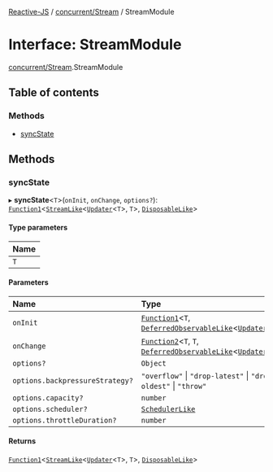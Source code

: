 [Reactive-JS](../README.md) / [concurrent/Stream](../modules/concurrent_Stream.md) / StreamModule

# Interface: StreamModule

[concurrent/Stream](../modules/concurrent_Stream.md).StreamModule

## Table of contents

### Methods

- [syncState](concurrent_Stream.StreamModule.md#syncstate)

## Methods

### syncState

▸ **syncState**<`T`\>(`onInit`, `onChange`, `options?`): [`Function1`](../modules/functions.md#function1)<[`StreamLike`](concurrent.StreamLike.md)<[`Updater`](../modules/functions.md#updater)<`T`\>, `T`\>, [`DisposableLike`](utils.DisposableLike.md)\>

#### Type parameters

| Name |
| :------ |
| `T` |

#### Parameters

| Name | Type |
| :------ | :------ |
| `onInit` | [`Function1`](../modules/functions.md#function1)<`T`, [`DeferredObservableLike`](concurrent.DeferredObservableLike.md)<[`Updater`](../modules/functions.md#updater)<`T`\>\>\> |
| `onChange` | [`Function2`](../modules/functions.md#function2)<`T`, `T`, [`DeferredObservableLike`](concurrent.DeferredObservableLike.md)<[`Updater`](../modules/functions.md#updater)<`T`\>\>\> |
| `options?` | `Object` |
| `options.backpressureStrategy?` | ``"overflow"`` \| ``"drop-latest"`` \| ``"drop-oldest"`` \| ``"throw"`` |
| `options.capacity?` | `number` |
| `options.scheduler?` | [`SchedulerLike`](concurrent.SchedulerLike.md) |
| `options.throttleDuration?` | `number` |

#### Returns

[`Function1`](../modules/functions.md#function1)<[`StreamLike`](concurrent.StreamLike.md)<[`Updater`](../modules/functions.md#updater)<`T`\>, `T`\>, [`DisposableLike`](utils.DisposableLike.md)\>
